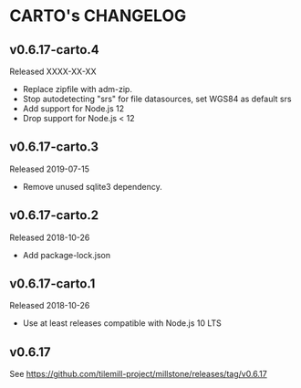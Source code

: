 # CARTO's CHANGELOG

## v0.6.17-carto.4
Released XXXX-XX-XX

- Replace zipfile with adm-zip.
- Stop autodetecting "srs" for file datasources, set WGS84 as default srs
- Add support for Node.js 12
- Drop support for Node.js < 12

## v0.6.17-carto.3
Released 2019-07-15

- Remove unused sqlite3 dependency.

## v0.6.17-carto.2
Released 2018-10-26

- Add package-lock.json


## v0.6.17-carto.1
Released 2018-10-26

- Use at least releases compatible with Node.js 10 LTS


## v0.6.17

See https://github.com/tilemill-project/millstone/releases/tag/v0.6.17
